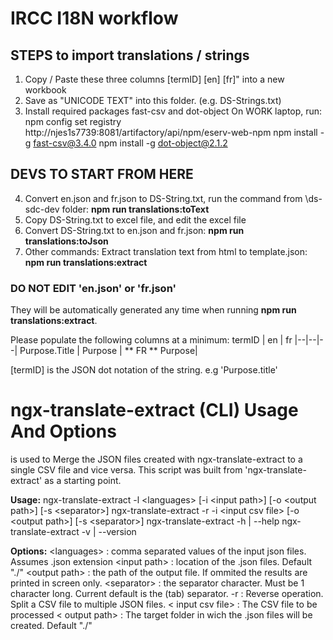 # IRCC I18N workflow

## STEPS to import translations / strings

1. Copy / Paste these three columns [termID] [en] [fr]" into a new workbook
2. Save as "UNICODE TEXT" into this folder. (e.g. DS-Strings.txt)
3. Install required packages fast-csv and dot-object
   On WORK laptop, run: npm config set registry http://njes1s7739:8081/artifactory/api/npm/eserv-web-npm
   npm install -g fast-csv@3.4.0
   npm install -g dot-object@2.1.2
## DEVS TO START FROM HERE
4. Convert en.json and fr.json to DS-String.txt, run the command from \ds-sdc-dev folder: **npm run translations:toText**
5. Copy DS-String.txt to excel file, and edit the excel file
6. Convert DS-String.txt to en.json and fr.json: **npm run translations:toJson**
7. Other commands:
   Extract translation text from html to template.json: **npm run translations:extract**

### DO NOT EDIT 'en.json' or 'fr.json'

They will be automatically generated any time when running **npm run translations:extract**.

Please populate the following columns at a minimum:
termID | en | fr
|--|--|--|
 Purpose.Title | Purpose | ** FR ** Purpose|

[termID] is the JSON dot notation of the string. e.g 'Purpose.title'

# ngx-translate-extract (CLI) Usage And Options

is used to Merge the JSON files created with ngx-translate-extract to a single CSV file and vice versa.
This script was built from 'ngx-translate-extract' as a starting point.

**Usage:**
ngx-translate-extract -l &lt;languages&gt; [-i &lt;input path&gt;] [-o &lt;output path&gt;] [-s &lt;separator&gt;]
ngx-translate-extract -r -i &lt;input csv file&gt; [-o &lt;output path>] [-s &lt;separator&gt;]
ngx-translate-extract -h | --help
ngx-translate-extract -v | --version

**Options:**
&lt;languages&gt; : comma separated values of the input json files. Assumes .json extension
&lt;input path&gt; : location of the .json files. Default "./"
&lt;output path&gt; : the path of the output file. If ommited the results are printed in screen only.
&lt;separator&gt; : the separator character. Must be 1 character long. Current default is the (tab) separator.
-r : Reverse operation. Split a CSV file to multiple JSON files.
&lt; input csv file&gt; : The CSV file to be processed
&lt; output path&gt; : The target folder in wich the .json files will be created. Default "./"

